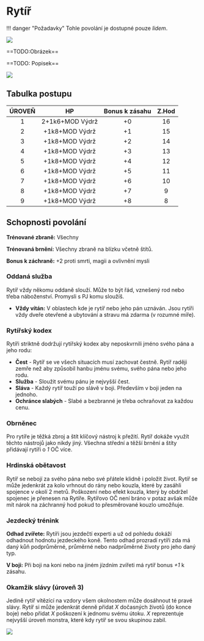 # Rytíř

!!! danger "Požadavky"
    Tohle povolání je dostupné pouze *lidem*.

<img src="/assets/sep_line.png"/>

==TODO:Obrázek==

==TODO: Popisek==

<img src="/assets/sep_line.png"/>

## Tabulka postupu

| ÚROVEŇ |       HP        | Bonus k zásahu | Z.Hod |
| :----: | :-------------: | :------------: | :---: |
|   1    | 2+1k6+MOD Výdrž |       +0       |  16   |
|   2    | +1k8+MOD Výdrž  |       +1       |  15   |
|   3    | +1k8+MOD Výdrž  |       +2       |  14   |
|   4    | +1k8+MOD Výdrž  |       +3       |  13   |
|   5    | +1k8+MOD Výdrž  |       +4       |  12   |
|   6    | +1k8+MOD Výdrž  |       +5       |  11   |
|   7    | +1k8+MOD Výdrž  |       +6       |  10   |
|   8    | +1k8+MOD Výdrž  |       +7       |   9   |
|   9    | +1k8+MOD Výdrž  |       +8       |   8   |

## Schopnosti povolání

**Trénované zbraně:** Všechny 

**Trénovaná brnění:** Všechny zbraně na blízku včetně štítů.

**Bonus k záchraně:** +2 proti smrti, magii a ovlivnění mysli

### Oddaná služba

Rytíř vždy někomu oddaně slouží. Může to být řád, vznešený rod nebo třeba náboženství. Promysli s PJ komu sloužíš.

- **Vždy vítán:** V oblastech kde je rytíř nebo jeho pán uznáván. Jsou rytíři vždy dveře otevřené a ubytování a stravu má zdarma (v rozumné míře).

### Rytířský kodex

Rytíři striktně dodržují rytířský kodex aby neposkvrnili jméno svého pána a jeho rodu:

- **Čest** - Rytíř se ve všech situacích musí zachovat čestně. Rytíř raději zemře než aby způsobil hanbu jménu svému, svého pána nebo jeho rodu. 
- **Služba** - Sloužit svému pánu je nejvyšší čest.
- **Sláva** - Každý rytíř touží po slávě v boji. Především v boji jeden na jednoho.
- **Ochránce slabých** - Slabé a bezbranné je třeba ochraňovat za každou cenu. 

### Obrněnec

Pro rytíře je těžká zbroj a štít klíčový nástroj k přežití. Rytíř dokáže využít těchto nástrojů jako nikdy jiný. Všechna střední a těžší brnění a štíty přidávají rytíři o *1* OČ více.

### Hrdinská obětavost

Rytíř se nebojí za svého pána nebo své přátele klidně i položit život. Rytíř se může jedenkrát za kolo vrhnout do rány nebo kouzla, které by zasáhli spojence v okolí 2 metrů. Poškození nebo efekt kouzla, který by obdržel spojenec je přenesen na Rytíře. Rytířovo OČ není bráno v potaz avšak může mít nárok na záchranný hod pokud to přesměrované kouzlo umožňuje.

### Jezdecký trénink

**Odhad zvířete:** Rytíři jsou jezdečtí experti a už od pohledu dokáží odhadnout hodnotu jezdeckého koně. Tento odhad prozradí rytíři zda má daný kůň podprůměrné, průměrné nebo nadprůměrné životy pro jeho daný typ.

**V boji:** Při boji na koni nebo na jiném jízdním zvířeti má rytíř bonus *+1* k zásahu.

### Okamžik slávy (úroveň 3)

Jedině rytíř vítězící na vzdory všem okolnostem může dosáhnout té pravé slávy. Rytíř si může jedenkrát denně přidat *X* dočasných životů (do konce boje) nebo přidat *X* poškození k jednomu svému útoku. *X* reprezentuje nejvyšší úroveň monstra, které kdy rytíř se svou skupinou zabil.

<img src="/assets/sep_line.png"/>
